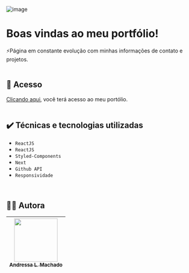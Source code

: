 ![image](https://user-images.githubusercontent.com/31052821/204111591-66f9f3b0-a423-4564-8448-0e02945fbe46.png)



# Boas vindas ao meu portfólio!

⚡Página em constante evolução com minhas informações de contato e projetos.
<br><br>

## 📁 Acesso
[Clicando aqui](https://portfolio-mu-green.vercel.app/), você terá acesso ao meu portólio.
<br><br>

## ✔️ Técnicas e tecnologias utilizadas

- ``ReactJS``
- ``ReactJS``
- ``Styled-Components``
- ``Next``
- ``Github API``
- ``Responsividade``

<br>


## 👩‍💻 Autora

| [<img src="https://avatars.githubusercontent.com/u/31052821?v=4" width=115><br><sub>Andressa L. Machado</sub>](https://github.com/andressalmachado) |  
| :---: |
